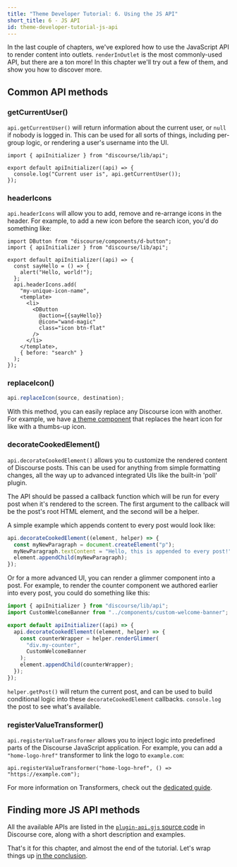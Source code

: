 ```yaml
---
title: "Theme Developer Tutorial: 6. Using the JS API"
short_title: 6 - JS API
id: theme-developer-tutorial-js-api
---
```


In the last couple of chapters, we've explored how to use the JavaScript API to render content into outlets. `renderInOutlet` is the most commonly-used API, but there are a ton more! In this chapter we'll try out a few of them, and show you how to discover more.

## Common API methods

### getCurrentUser()

`api.getCurrentUser()` will return information about the current user, or `null` if nobody is logged in. This can be used for all sorts of things, including per-group logic, or rendering a user's username into the UI.

```gjs
import { apiInitializer } from "discourse/lib/api";

export default apiInitializer((api) => {
  console.log("Current user is", api.getCurrentUser());
});
```

### headerIcons

`api.headerIcons` will allow you to add, remove and re-arrange icons in the header. For example, to add a new icon before the search icon, you'd do something like:

```gjs
import DButton from "discourse/components/d-button";
import { apiInitializer } from "discourse/lib/api";

export default apiInitializer((api) => {
  const sayHello = () => {
    alert("Hello, world!");
  };
  api.headerIcons.add(
    "my-unique-icon-name",
    <template>
      <li>
        <DButton
          @action={{sayHello}}
          @icon="wand-magic"
          class="icon btn-flat"
        />
      </li>
    </template>,
    { before: "search" }
  );
});
```

### replaceIcon()

```js
api.replaceIcon(source, destination);
```

With this method, you can easily replace any Discourse icon with another. For example, we have [a theme component](https://meta.discourse.org/t/change-the-like-icon/87748) that replaces the heart icon for like with a thumbs-up icon.

### decorateCookedElement()

`api.decorateCookedElement()` allows you to customize the rendered content of Discourse posts. This can be used for anything from simple formatting changes, all the way up to advanced integrated UIs like the built-in 'poll' plugin.

The API should be passed a callback function which will be run for every post when it's rendered to the screen. The first argument to the callback will be the post's root HTML element, and the second will be a helper.

A simple example which appends content to every post would look like:

```js
api.decorateCookedElement((element, helper) => {
  const myNewParagraph = document.createElement("p");
  myNewParagraph.textContent = "Hello, this is appended to every post!";
  element.appendChild(myNewParagraph);
});
```

Or for a more advanced UI, you can render a glimmer component into a post. For example, to render the counter component we authored earlier into every post, you could do something like this:

```js
import { apiInitializer } from "discourse/lib/api";
import CustomWelcomeBanner from "../components/custom-welcome-banner";

export default apiInitializer((api) => {
  api.decorateCookedElement((element, helper) => {
    const counterWrapper = helper.renderGlimmer(
      "div.my-counter",
      CustomWelcomeBanner
    );
    element.appendChild(counterWrapper);
  });
});
```

`helper.getPost()` will return the current post, and can be used to build conditional logic into these `decorateCookedElement` callbacks. `console.log` the post to see what's available.

### registerValueTransformer()

`api.registerValueTransformer` allows you to inject logic into predefined parts of the Discourse JavaScript application. For example, you can add a `"home-logo-href"` transformer to link the logo to `example.com`:

```gjs
api.registerValueTransformer("home-logo-href", () => "https://example.com");
```

For more information on Transformers, check out the [dedicated guide](https://meta.discourse.org/t/349954).

## Finding more JS API methods

All the available APIs are listed in the [`plugin-api.gjs` source code](https://github.com/discourse/discourse/blob/main/app/assets/javascripts/discourse/app/lib/plugin-api.gjs) in Discourse core, along with a short description and examples.

That's it for this chapter, and almost the end of the tutorial. Let's wrap things up [in the conclusion](https://meta.discourse.org/t/357802).
